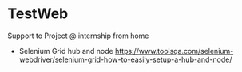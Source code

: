 # TestWeb
Support to Project @ internship from home

* Selenium Grid hub and node
https://www.toolsqa.com/selenium-webdriver/selenium-grid-how-to-easily-setup-a-hub-and-node/
